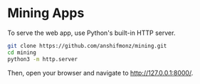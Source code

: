 # Mining Apps

To serve the web app, use Python's built-in HTTP server.

```bash
git clone https://github.com/anshifmonz/mining.git
cd mining
python3 -m http.server
```

Then, open your browser and navigate to http://127.0.0.1:8000/.
